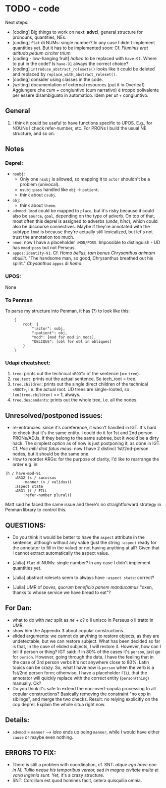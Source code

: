 # TODO - code

Next steps:
- [coding] Big things to work on next: **advcl**, general structure for pronouns, quantities, NEs.
- [coding] `flat` di NUMs: single number? In any case I didn't implement quantities yet. But it has to be implemented soon:
Cf. _Fluminis erat altitudo pedum circiter trium_
- [coding - low-hanging fruit] _habeo_ to be replaced with `have-91`. Where to put in the code?
Is `have-91` always the correct choice?
- [coding] `introduce_abstract_rolesets()` looks like it could be deleted and replaced by `replace_with_abstract_roleset()`.
- [coding] consider using classes in the code.
- [writing] documentation of external resources (put it in Overleaf)
Aggiungere che _cum_ + congiuntivo (cum narrativo) è troppo polivalente per essere disambiguato in automatico.
Idem per _ut_ + congiuntivo.

## General
1. I think it could be useful to have functions specific to UPOS. E.g., for NOUNs I check refer-number, etc.
For PRONs I build the usual NE structure, and so on.

## Notes

### Deprel:
- `nsubj`:
  - Only one `nsubj` is allowed, so mapping it to `actor` shouldn't be a problem (univocal).
  - `nsubj:pass` handled like `obj` -> `patient`.
  - think about `csubj`.
- `obj`:
  - think about `theme`.
- `advmod:lmod` could be mapped to `place`, but it's risky because it could also be `source`, `goal`, depending on the type of adverb.
On top of that, most often this deprel is assigned to adverbs (_unde_, _hinc_), which could also be discourse connectives.
Maybe if they're annotated with the subtype `lmod` is because they're actually still lexicalized, but let's not trust the annotation too much.
- `nmod`: now I have a placeholder `:MOD/POSS`. Impossible to distinguish - UD has `nmod:poss` but not Perseus.
- `appos`: `identity-91`.
Cf. _Homo bellus, tam bonus Chrysanthus animam ebulliit._ "The handsome man, so good, Chrysanthus breathed out his spirit."
_Chysanthus_ `appos` di _homo_.

### UPOS:
None

### To Penman
To parse my structure into Penman, it has (?) to look like this:
```
    {
        root: {
            ":actor": subj,
            ":patient": obj,
            "mod": [mod for mod in mods],
            "OBLIQUE": [obl for obl in obliques]
        }
    }
```

### Udapi cheatsheet:
1. `tree`: prints out the technical `<ROOT>` of the sentence (== `tree`).
2. `ree.text`: prints out the actual sentence. So tech_root = tree.
3. `tree.children`: prints out the single direct children of the technical `<ROOT>`, i.e. the actual root.
UD trees are single-rooted, so `len(tree.children)` == 1, always.
4. `tree.descendants`: prints out the whole tree, i.e. all the nodes.


## Unresolved/postponed issues:
- re-entrancies: since it's coreference, it wasn't handled in IGT. It's hard to check that it's the same entity.
I could do it for 1st and 2nd person PRONs/ADJs, if they belong to the same subtree, but it would be a dirty hack. 
The simplest option as of now is just postponing it, as done in IGT.
Cf. _Hoc mihi dicit fatus meus_: now I have 2 distinct 1st/2nd-person nodes, but it should be the same one.
- How to reorder ARGs: for the purpose of clarity, I'd like to rearrange the order e.g. in:

```
(h / have-mod-91
    :ARG2 (s / sucossus
        :manner (v / validus))
    :aspect state
    :ARG1 (f / FILL
        :refer-number plural)) 
```

Matt said he faced the same issue and there's no straightforward strategy in Penman library to control this.


## QUESTIONS:
- Do you think it would be better to have the `aspect` attribute in the sentence, although without any value (just the string `:aspect` ready for the annotator to fill in the value) or not having anything at all?
Given that I cannot extract automatically the aspect value.

- [Julia] `flat` di NUMs: single number? In any case I didn't implement quantities yet.
- [Julia] abstract rolesets seem to always have `:aspect state`: correct?
- [Julia] UMR of _boves, quorum beneficio panem manducamus_ "oxen, thanks to whose service we have bread to eat"?

## For Dan:
- what to do with _nec_ split as _ne_ + _c_? o li unisco in Perseus o li tratto in UMR.
- show him the Appendix 3 about copular constructions. 
- elided arguments: we cannot do anything to restore objects, as they are undetectable, but we can restore subject.
What has been decided so far is that, in the case of elided subjects, I will restore it. However, how can I tell if person or thing?
IGT said: if in 80% of the cases it's `person`, just go for `person`.
However, going through the data, I have the feeling that in the case of 3rd person verbs it's not anywhere close to 80%. Latin topics can be crazy.
So, what I have now is `person` when the verb is a 1st/2nd person form;
otherwise, I have a placeholder `FILL` that the annotator will quickly replace with the correct entity (`person`/`thing`) manually. Ok?
- Do you think it's safe to extend the non-overt-copula processing to all copular constructions?
Basically removing the constraint "no cop in siblings", and merge the two checks.
Result: no relying explicitly on the cop deprel. Explain the whole situa right now.

## Details:
- `advmod` = `manner` --> _ideo_ ends up being `manner`, while I would have either `cause` or maybe even nothing.

## ERRORS TO FIX:
- There is still a problem with coordination, cf. SNT:
_atque ego haec non in M. Tullio neque his temporibus vereor, sed in magna civitate multa et varia ingenia sunt._
Yet, it's a crazy structure.
- SNT: Corcillum est quod homines facit, cetera quisquilia omnia.

